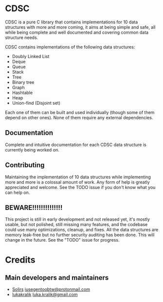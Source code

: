 # CDSC
CDSC is a pure C library that contains implementations for 10 data structures with more and more coming,
it aims at being simple and safe, all while being complete and well documented and covering common data structure needs.

CDSC contains implementations of the following data structures:
- Doubly Linked List
- Deque
- Queue
- Stack
- Tree
- Binary tree
- Graph
- Hashtable
- Heap  
- Union-find (Disjoint set)
  
Each one of them can be built and used individually (though some of them depend on other ones).
None of them require any external dependencies.

## Documentation  
  
Complete and intuitive documentation for each CDSC data structure is currently being worked on.  

## Contributing

Maintaining the implementation of 10 data structures while implementing more and more is a colossal amount of work.
Any form of help is greatly appreciated and welcome.
See the TODO issue if you don't know what you can help on.

## BEWARE!!!!!!!!!!!!!!
This project is still in early development and not released yet, it's mostly usable, but not polished, still missing many features, and the codebase could use many optimizations, cleanup, and fixes. All the data structures are memory leak-free but no further security auditing has been done. This will change in the future.
See the "TODO" issue for progress.

# Credits
## Main developers and maintainers
- [Solirs](https://github.com/Solirs) iusegentoobtw@protonmail.com
- [lukakralik](https://github.com/lukakralik) luka.kralik@gmail.com

